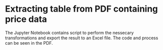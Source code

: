 # Extracting table from PDF containing price data

The Jupyter Notebook contains script to perform the nessecary transformations and export the result to an Excel file.
The code and process can be seen in the PDF.
